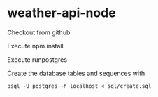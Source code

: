 # weather-api-node

Checkout from github

Execute npm install

Execute runpostgres

Create the database tables and sequences with
```
psql -U postgres -h localhost < sql/create.sql
```
